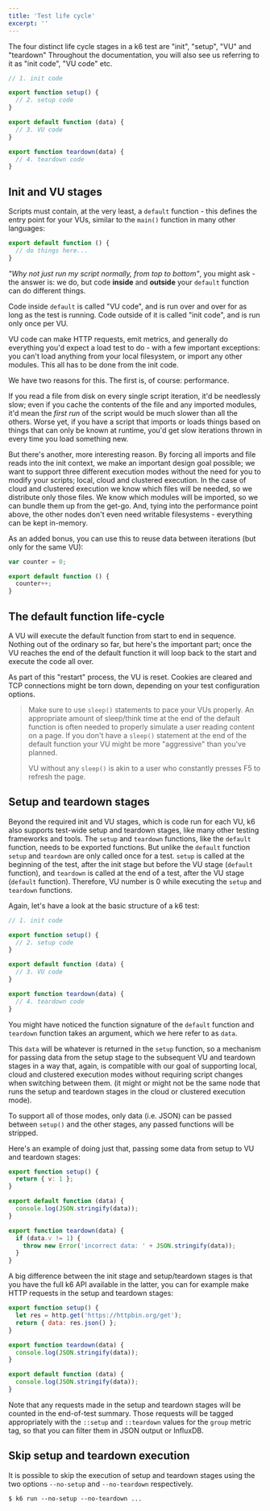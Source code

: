 ```yaml
---
title: 'Test life cycle'
excerpt: ''
---
```


The four distinct life cycle stages in a k6 test are "init", "setup", "VU" and "teardown"
Throughout the documentation, you will also see us referring to it as "init code", "VU code" etc.

<div class="code-group" data-props='{"labels": ["The four life cycle stages"], "lineNumbers": [true]}'>

```js
// 1. init code

export function setup() {
  // 2. setup code
}

export default function (data) {
  // 3. VU code
}

export function teardown(data) {
  // 4. teardown code
}
```

</div>

## Init and VU stages

Scripts must contain, at the very least, a `default` function - this defines the entry point
for your VUs, similar to the `main()` function in many other languages:

<div class="code-group" data-props='{"labels": ["Default/Main function"], "lineNumbers": [true]}'>

```js
export default function () {
  // do things here...
}
```

</div>

_"Why not just run my script normally, from top to bottom"_, you might ask - the answer is: we
do, but code **inside** and **outside** your `default` function can do different things.

Code inside `default` is called "VU code", and is run over and over for as long as the test is
running. Code outside of it is called "init code", and is run only once per VU.

VU code can make HTTP requests, emit metrics, and generally do everything you'd expect a load
test to do - with a few important exceptions: you can't load anything from your local filesystem,
or import any other modules. This all has to be done from the init code.

We have two reasons for this. The first is, of course: performance.

If you read a file from disk on every single script iteration, it'd be needlessly slow; even
if you cache the contents of the file and any imported modules, it'd mean the _first run_ of the
script would be much slower than all the others. Worse yet, if you have a script that imports
or loads things based on things that can only be known at runtime, you'd get slow iterations
thrown in every time you load something new.

But there's another, more interesting reason. By forcing all imports and file reads into the
init context, we make an important design goal possible; we want to support three different
execution modes without the need for you to modify your scripts; local, cloud and clustered
execution. In the case of cloud and clustered execution we know which files will be needed, so
we distribute only those files. We know which modules will be imported, so we can bundle them
up from the get-go. And, tying into the performance point above, the other nodes don't even
need writable filesystems - everything can be kept in-memory.

As an added bonus, you can use this to reuse data between iterations (but only for the same VU):

<div class="code-group" data-props='{"labels": []}'>

```javascript
var counter = 0;

export default function () {
  counter++;
}
```

</div>

## The default function life-cycle

A VU will execute the default function from start to end in sequence. Nothing out of the ordinary
so far, but here's the important part; once the VU reaches the end of the default function it will
loop back to the start and execute the code all over.

As part of this "restart" process, the VU is reset. Cookies are cleared and TCP connections
might be torn down, depending on your test configuration options.

> Make sure to use `sleep()` statements to pace your VUs properly. An appropriate amount of
> sleep/think time at the end of the default function is often needed to properly simulate a
> user reading content on a page. If you don't have a `sleep()` statement at the end of
> the default function your VU might be more "aggressive" than you've planned.
>
> VU without any `sleep()` is akin to a user who constantly presses F5 to refresh the page.

## Setup and teardown stages

Beyond the required init and VU stages, which is code run for each VU, k6 also supports test-wide
setup and teardown stages, like many other testing frameworks and tools. The `setup` and
`teardown` functions, like the `default` function, needs to be exported functions. But unlike
the `default` function `setup` and `teardown` are only called once for a test. `setup` is called
at the beginning of the test, after the init stage but before the VU stage (`default` function),
and `teardown` is called at the end of a test, after the VU stage (`default` function). Therefore,
VU number is 0 while executing the `setup` and `teardown` functions.

Again, let's have a look at the basic structure of a k6 test:

<div class="code-group" data-props='{"labels": ["Setup/Teardown"], "lineNumbers": [true]}'>

```js
// 1. init code

export function setup() {
  // 2. setup code
}

export default function (data) {
  // 3. VU code
}

export function teardown(data) {
  // 4. teardown code
}
```

</div>

You might have noticed the function signature of the `default` function and `teardown` function
takes an argument, which we here refer to as `data`.

This `data` will be whatever is returned in the `setup` function, so a mechanism for passing data
from the setup stage to the subsequent VU and teardown stages in a way that, again, is compatible
with our goal of supporting local, cloud and clustered execution modes without requiring script
changes when switching between them. (it might or might not be the same node that runs the setup
and teardown stages in the cloud or clustered execution mode).

To support all of those modes, only data (i.e. JSON) can be passed between `setup()` and the
other stages, any passed functions will be stripped.

Here's an example of doing just that, passing some data from setup to VU and teardown stages:

<div class="code-group" data-props='{"labels": ["Setup/Teardown"], "lineNumbers": [true]}'>

```js
export function setup() {
  return { v: 1 };
}

export default function (data) {
  console.log(JSON.stringify(data));
}

export function teardown(data) {
  if (data.v != 1) {
    throw new Error('incorrect data: ' + JSON.stringify(data));
  }
}
```

</div>

A big difference between the init stage and setup/teardown stages is that you have the full k6
API available in the latter, you can for example make HTTP requests in the setup and teardown
stages:

<div class="code-group" data-props='{"labels": ["Setup/Teardown with HTTP request"], "lineNumbers": [true]}'>

```js
export function setup() {
  let res = http.get('https://httpbin.org/get');
  return { data: res.json() };
}

export function teardown(data) {
  console.log(JSON.stringify(data));
}

export default function (data) {
  console.log(JSON.stringify(data));
}
```

</div>

Note that any requests made in the setup and teardown stages will be counted in the end-of-test
summary. Those requests will be tagged appropriately with the `::setup` and `::teardown` values
for the `group` metric tag, so that you can filter them in JSON output or InfluxDB.

## Skip setup and teardown execution

It is possible to skip the execution of setup and teardown stages using the two options `--no-setup` and
`--no-teardown` respectively.

<div class="code-group" data-props='{"labels": ["Skipping setup/teardown execution"], "lineNumbers": [true]}'>

```shell
$ k6 run --no-setup --no-teardown ...
```

</div>
